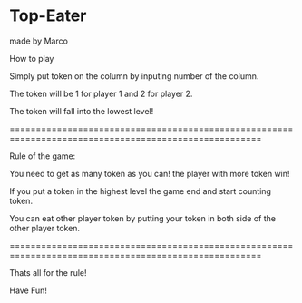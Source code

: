 # Top-Eater
made by Marco

How to play

Simply put token on the column by inputing number of the column.

The token will be 1 for player 1 and 2 for player 2.

The token will fall into the lowest level!

======================================================================================================

Rule of the game:

You need to get as many token as you can! the player with more token win!

If you put a token in the highest level the game end and start counting token.

You can eat other player token by putting your token in both side of the other player token.

======================================================================================================

Thats all for the rule!

Have Fun!
